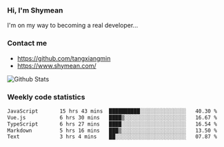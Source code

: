 ### Hi, I'm Shymean

I'm on my way to becoming a real developer...

### Contact me

- <https://github.com/tangxiangmin>
- <https://www.shymean.com/>

![Github Stats](https://github-readme-stats.vercel.app/api?username=tangxiangmin&show_icons=true&theme=dark)


###  Weekly code statistics

<!--START_SECTION:waka-->

```txt
JavaScript       15 hrs 43 mins  ██████████░░░░░░░░░░░░░░░   40.30 %
Vue.js           6 hrs 30 mins   ████▒░░░░░░░░░░░░░░░░░░░░   16.67 %
TypeScript       6 hrs 27 mins   ████░░░░░░░░░░░░░░░░░░░░░   16.54 %
Markdown         5 hrs 16 mins   ███▒░░░░░░░░░░░░░░░░░░░░░   13.50 %
Text             3 hrs 4 mins    ██░░░░░░░░░░░░░░░░░░░░░░░   07.87 %
```

<!--END_SECTION:waka-->